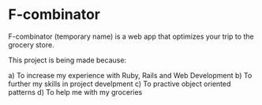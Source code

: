 # F-combinator
F-combinator (temporary name) is a web app that optimizes your trip to the grocery store.

This project is being made because:

a) To increase my experience with Ruby, Rails and Web Development
b) To further my skills in project develpment
c) To practive object oriented patterns
d) To help me with my groceries

